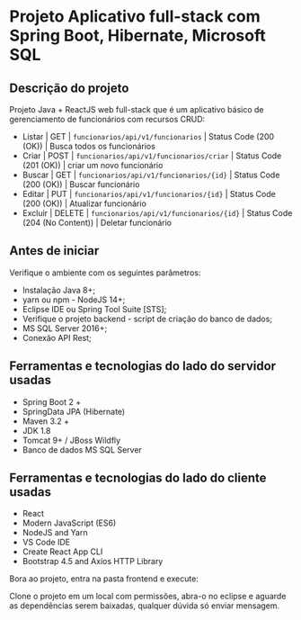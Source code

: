 # Projeto Aplicativo full-stack com Spring Boot, Hibernate, Microsoft SQL

## Descrição do projeto

Projeto Java + ReactJS web full-stack que é um aplicativo básico de gerenciamento de funcionários com recursos CRUD:

- Listar | GET | `funcionarios/api/v1/funcionarios` | Status Code (200 (OK)) | Busca todos os funcionários
- Criar | POST | `funcionarios/api/v1/funcionarios/criar` | Status Code (201 (OK)) | criar um novo funcionário
- Buscar | GET | `funcionarios/api/v1/funcionarios/{id}` | Status Code (200 (OK)) | Buscar funcionário
- Editar | PUT | `funcionarios/api/v1/funcionarios/{id}` | Status Code (200 (OK)) | Atualizar funcionário
- Excluir | DELETE | `funcionarios/api/v1/funcionarios/{id}` | Status Code (204 (No Content)) | Deletar funcionário

## Antes de iniciar

Verifique o ambiente com os seguintes parâmetros:

- Instalação Java 8+;
- yarn ou npm - NodeJS 14+;
- Eclipse IDE ou Spring Tool Suite [STS];
- Verifique o projeto backend - script de criação do banco de dados;
- MS SQL Server 2016+;
- Conexão API Rest;

## Ferramentas e tecnologias do lado do servidor usadas

- Spring Boot 2 +
- SpringData JPA (Hibernate)
- Maven 3.2 +
- JDK 1.8
- Tomcat 9+ / JBoss Wildfly
- Banco de dados MS SQL Server

## Ferramentas e tecnologias do lado do cliente usadas

- React
- Modern JavaScript (ES6)
- NodeJS and Yarn
- VS Code IDE
- Create React App CLI
- Bootstrap 4.5 and Axios HTTP Library

Bora ao projeto, entra na pasta frontend e execute:

Clone o projeto em um local com permissões, abra-o no eclipse e aguarde 
as dependências serem baixadas, qualquer dúvida só enviar mensagem.
